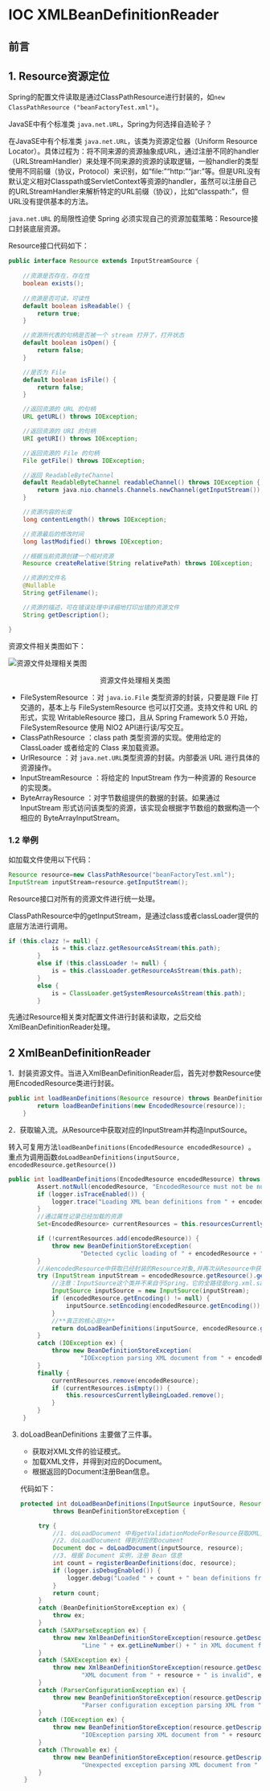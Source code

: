 # IOC XMLBeanDefinitionReader


## 前言



## 1. Resource资源定位

Spring的配置文件读取是通过ClassPathResource进行封装的，如```new ClassPathResource ("beanFactoryTest.xml")```。

JavaSE中有个标准类 `java.net.URL`，Spring为何选择自造轮子？

在JavaSE中有个标准类 `java.net.URL`，该类为资源定位器（Uniform Resource Locator）。具体过程为：将不同来源的资源抽象成URL，通过注册不同的handler（URLStreamHandler）来处理不同来源的资源的读取逻辑，一般handler的类型使用不同前缀（协议，Protocol）来识别，如“file:”“http:”“jar:”等。但是URL没有默认定义相对Classpath或ServletContext等资源的handler，虽然可以注册自己的URLStreamHandler来解析特定的URL前缀（协议），比如“classpath:”，但URL没有提供基本的方法。

`java.net.URL` 的局限性迫使 Spring 必须实现自己的资源加载策略：Resource接口封装底层资源。

Resource接口代码如下：

```java
public interface Resource extends InputStreamSource {
	
	//资源是否存在，存在性
	boolean exists();
    
    //资源是否可读，可读性
	default boolean isReadable() {
		return true;
	}

	//资源所代表的句柄是否被一个 stream 打开了，打开状态
	default boolean isOpen() {
		return false;
	}

	//是否为 File
	default boolean isFile() {
		return false;
	}

	//返回资源的 URL 的句柄
	URL getURL() throws IOException;

	//返回资源的 URI 的句柄
	URI getURI() throws IOException;

	//返回资源的 File 的句柄
	File getFile() throws IOException;

	//返回 ReadableByteChannel
	default ReadableByteChannel readableChannel() throws IOException {
		return java.nio.channels.Channels.newChannel(getInputStream());
	}

	//资源内容的长度
	long contentLength() throws IOException;

	//资源最后的修改时间
	long lastModified() throws IOException;

	//根据当前资源创建一个相对资源
	Resource createRelative(String relativePath) throws IOException;

	//资源的文件名
	@Nullable
	String getFilename();

	//资源的描述，可在错误处理中详细地打印出错的资源文件
	String getDescription();

}
```

资源文件相关类图如下：

![资源文件处理相关类图](/images/IOC-XMLBeanDefinitionReader/image-20200418213207280.png)

<center> 资源文件处理相关类图</center>

- FileSystemResource ：对 `java.io.File` 类型资源的封装，只要是跟 File 打交道的，基本上与 FileSystemResource 也可以打交道。支持文件和 URL 的形式，实现 WritableResource 接口，且从 Spring Framework 5.0 开始，FileSystemResource 使用 NIO2 API进行读/写交互。
- ClassPathResource ：class path 类型资源的实现。使用给定的 ClassLoader 或者给定的 Class 来加载资源。
- UrlResource ：对 `java.net.URL`类型资源的封装。内部委派 URL 进行具体的资源操作。
- InputStreamResource ：将给定的 InputStream 作为一种资源的 Resource 的实现类。
- ByteArrayResource ：对字节数组提供的数据的封装。如果通过 InputStream 形式访问该类型的资源，该实现会根据字节数组的数据构造一个相应的 ByteArrayInputStream。

### 1.2 举例

如加载文件使用以下代码：

```java
Resource resource=new ClassPathResource("beanFactoryTest.xml");
InputStream inputStream=resource.getInputStream();
```

Resource接口对所有的资源文件进行统一处理。

ClassPathResource中的getInputStream，是通过class或者classLoader提供的底层方法进行调用。

```java
if (this.clazz != null) {
			is = this.clazz.getResourceAsStream(this.path);
		}
		else if (this.classLoader != null) {
			is = this.classLoader.getResourceAsStream(this.path);
		}
		else {
			is = ClassLoader.getSystemResourceAsStream(this.path);
		}
```

先通过Resource相关类对配置文件进行封装和读取，之后交给XmlBeanDefinitionReader处理。

## 2 XmlBeanDefinitionReader

1．封装资源文件。当进入XmlBeanDefinitionReader后，首先对参数Resource使用EncodedResource类进行封装。

```java
public int loadBeanDefinitions(Resource resource) throws BeanDefinitionStoreException {
		return loadBeanDefinitions(new EncodedResource(resource));
	}
```

2．获取输入流。从Resource中获取对应的InputStream并构造InputSource。

转入可复用方法`loadBeanDefinitions(EncodedResource encodedResource) `。重点为调用函数`doLoadBeanDefinitions(inputSource, encodedResource.getResource())`

```java
public int loadBeanDefinitions(EncodedResource encodedResource) throws BeanDefinitionStoreException {
		Assert.notNull(encodedResource, "EncodedResource must not be null");
		if (logger.isTraceEnabled()) {
			logger.trace("Loading XML bean definitions from " + encodedResource);
		}
		//通过属性记录已经加载的资源
		Set<EncodedResource> currentResources = this.resourcesCurrentlyBeingLoaded.get();

		if (!currentResources.add(encodedResource)) {
			throw new BeanDefinitionStoreException(
					"Detected cyclic loading of " + encodedResource + " - check your import definitions!");
		}
		//从encodedResource中获取已经封装的Resource对象,并再次从Resource中获取其中的inputStream
		try (InputStream inputStream = encodedResource.getResource().getInputStream()) {
			//注意：InputSource这个类并不来自于Spring，它的全路径是org.xml.sax.InputSource
			InputSource inputSource = new InputSource(inputStream);
			if (encodedResource.getEncoding() != null) {
				inputSource.setEncoding(encodedResource.getEncoding());
			}
			//**真正的核心部分**
			return doLoadBeanDefinitions(inputSource, encodedResource.getResource());
		}
		catch (IOException ex) {
			throw new BeanDefinitionStoreException(
					"IOException parsing XML document from " + encodedResource.getResource(), ex);
		}
		finally {
			currentResources.remove(encodedResource);
			if (currentResources.isEmpty()) {
				this.resourcesCurrentlyBeingLoaded.remove();
			}
		}
	}
```

3. doLoadBeanDefinitions 主要做了三件事。

   * 获取对XML文件的验证模式。
   * 加载XML文件，并得到对应的Document。
   * 根据返回的Document注册Bean信息。

   代码如下：

   ```java
   protected int doLoadBeanDefinitions(InputSource inputSource, Resource resource)
   			throws BeanDefinitionStoreException {
   
   		try {
   			//1. doLoadDocument 中有getValidationModeForResource获取XML文件的验证模式
   			//2. doLoadDocument 得到对应的Document
   			Document doc = doLoadDocument(inputSource, resource);
   			//3. 根据 Document 实例，注册 Bean 信息
   			int count = registerBeanDefinitions(doc, resource);
   			if (logger.isDebugEnabled()) {
   				logger.debug("Loaded " + count + " bean definitions from " + resource);
   			}
   			return count;
   		}
   		catch (BeanDefinitionStoreException ex) {
   			throw ex;
   		}
   		catch (SAXParseException ex) {
   			throw new XmlBeanDefinitionStoreException(resource.getDescription(),
   					"Line " + ex.getLineNumber() + " in XML document from " + resource + " is invalid", ex);
   		}
   		catch (SAXException ex) {
   			throw new XmlBeanDefinitionStoreException(resource.getDescription(),
   					"XML document from " + resource + " is invalid", ex);
   		}
   		catch (ParserConfigurationException ex) {
   			throw new BeanDefinitionStoreException(resource.getDescription(),
   					"Parser configuration exception parsing XML from " + resource, ex);
   		}
   		catch (IOException ex) {
   			throw new BeanDefinitionStoreException(resource.getDescription(),
   					"IOException parsing XML document from " + resource, ex);
   		}
   		catch (Throwable ex) {
   			throw new BeanDefinitionStoreException(resource.getDescription(),
   					"Unexpected exception parsing XML document from " + resource, ex);
   		}
   	}
   ```

   

